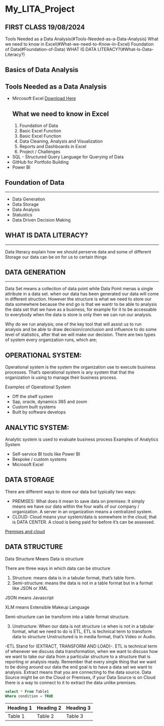 # My_LITA_Project
## FIRST CLASS 19/08/2024

Tools Needed as a Data Analysis(#Tools-Needed-as-a-Data-Analysis)
What we need to know in Excel(#What-we-need-to-Know-in-Excel)
Foundation of Data(#Foundation-of-Data)
WHAT IS DATA LITERACY?(#What-Is-Data-Literacy?)
 
## Basics of Data Analysis 
## Tools Needed as a Data Analysis 
- Mircosoft Excel [Download Here]( https://www.microsoft.com)
  ## What we need to know in Excel
  1. Foundation of Data
  2. Basic Excel Function
  3. Basic Excel Function
  4. Data Cleaning, Analysis and Visualization
  5. Reports and Dashboards in Excel
  6. Project / Challenges
- SQL - Structured Query Language for Querying of Data
- GitHub for Portfolio Building 
- Power BI

## Foundation of Data 
---
- Data Generation
- Data Storage
- Data Analysis
- Statustics
- Data Driven Decision Making

## WHAT IS DATA LITERACY?
---
Data literacy explain how we should perserve data and some of different Storage our data can be on for us to certain things

## DATA GENERATION
---
Data Set means a collection of data point while Data Point menas a single attribute in a data set. 
when our data has been generated our data will come in different struction. However the structure is what we need to store our data somewhere because the end go is that we wantr to be able to analysis the data set that we have as a business, for example for it to be accessable to everybody when the data is store is only then we can run our analysis. 

Why do we run analysis; one of the key tool that will assist us to run analysis and be able to draw decision/conclusion and influence to do some level of statistics, after that we will make our decision.
There are two types of system every organization runs, which are; 

## OPERATIONAL SYSTEM: 

Operational system is the system the organization use to execute business processes. That’s operational system is any system that that the organization is using to manage their business process. 

Examples of Operational System 
- Off the shelf system
- Sap, oracle, dynamics 365 and zoom
- Custom built systems
- Built by software develops 

## ANALYTIC SYSTEM: 

Analytic system is used to evaluate business process 
Examples of Analytics System
- Self-service BI tools like Power BI
- Bespoke / custom systems
- Microsoft Excel  

## DATA STORAGE 

There are different ways to store our data but typically two ways:

- PREMISES: What does it mean to save data on premises: It simply means we have our data within the four walls of our company / organization. A server in an organization means a centralized system.
- CLOUD: Cloud means your system/data is somewhere in the cloud, that is DATA CENTER. A cloud is being paid for before it’s can be assessed. 

[Premises and cloud](https://github.com/user-attachments/assets/09aeb9ec-d93b-4bcb-a12c-e697e45d1015)

## DATA STRUCTURE
Data Structure Means Data is structure 

There are three ways in which data can be structure 
1. 	Structure: means data is in a tabular format, that’s table form.
2. 	Semi-structure: means the data is not in a table format but in a format like JSON or XML
   
JSON means Javascript 

XLM means Extensible Makeup Language 

Semi-structure can be transform into a table format structure.

3. Unstructure: When our data is not structure i.e when is not in a tabular format, what we need to do is ETL, ETL is technical term to transform data to structure 
   Unstructured is in media format, that’s Video or Audio. 

-ETL Stand for (EXTRACT, TRANSFORM AND LOAD)-. ETL is technical term of whenever we discuss data transformation, when we want to discuss how we want to take our data from a particular structure to a structure that is reporting or analysis ready. Remember that every single thing that we want to be doing around our data the end goal is to have a data set we want to analysis. 
Extract means that you are connecting to the data source. Data Source might be on the Cloud or Premises, if your Data Source is on Cloud there is a way to connect to it to extract the data unlike premises. 


```SQL
select * From Table1
Where condition = TRUE
```


|Heading 1 |Heading 2 |Heading 3|
|-----------|---------|---------|
|Table 1|Table 2|Table 3|
